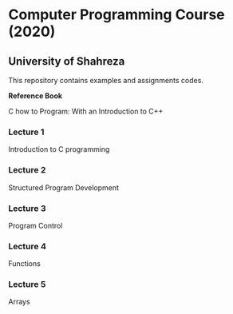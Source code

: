 # Computer Programming Course (2020)
## University of Shahreza

This repository contains examples and assignments codes.

**Reference Book**

C how to Program: With an Introduction to C++

### Lecture 1
Introduction to C programming
### Lecture 2
Structured Program Development
### Lecture 3
Program Control
### Lecture 4
Functions
### Lecture 5
Arrays